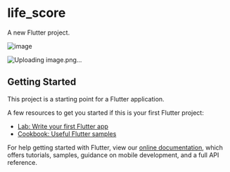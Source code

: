 # life_score

A new Flutter project.

![image](https://user-images.githubusercontent.com/95128154/149096979-73433935-a4d0-4d70-82c7-a1075a5e8f2a.png)

![Uploading image.png…]()



## Getting Started

This project is a starting point for a Flutter application.

A few resources to get you started if this is your first Flutter project:

- [Lab: Write your first Flutter app](https://flutter.dev/docs/get-started/codelab)
- [Cookbook: Useful Flutter samples](https://flutter.dev/docs/cookbook)

For help getting started with Flutter, view our
[online documentation](https://flutter.dev/docs), which offers tutorials,
samples, guidance on mobile development, and a full API reference.
